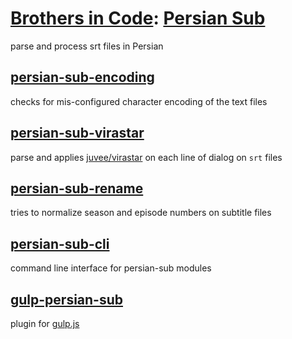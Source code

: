 # [Brothers in Code](https://github.com/brothersincode): [Persian Sub](https://github.com/brothersincode/persian-sub)

parse and process srt files in Persian

## [persian-sub-encoding](https://www.npmjs.com/package/persian-sub-encoding)

checks for mis-configured character encoding of the text files

## [persian-sub-virastar](https://www.npmjs.com/package/persian-sub-virastar)

parse and applies [juvee/virastar](https://github.com/juvee/virastar) on each line of dialog on `srt` files

## [persian-sub-rename](https://www.npmjs.com/package/persian-sub-rename)

tries to normalize season and episode numbers on subtitle files

## [persian-sub-cli](https://www.npmjs.com/package/persian-sub-cli)

command line interface for persian-sub modules

## [gulp-persian-sub](https://www.npmjs.com/package/gulp-persian-sub)

plugin for [gulp.js](http://gulpjs.com/)
